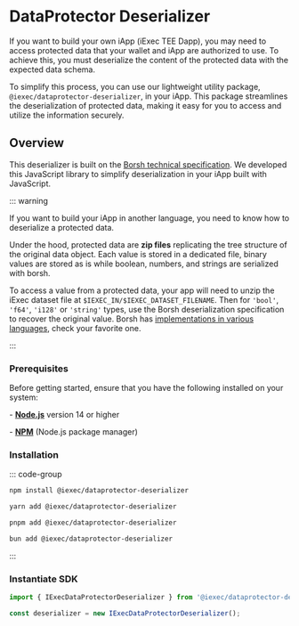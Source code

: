 # DataProtector Deserializer

If you want to build your own iApp (iExec TEE Dapp), you may need to access
protected data that your wallet and iApp are authorized to use. To achieve this,
you must deserialize the content of the protected data with the expected data
schema.

To simplify this process, you can use our lightweight utility package,
`@iexec/dataprotector-deserializer`, in your iApp. This package streamlines the
deserialization of protected data, making it easy for you to access and utilize
the information securely.

## Overview

This deserializer is built on the
[Borsh technical specification](https://borsh.io/). We developed this JavaScript
library to simplify deserialization in your iApp built with JavaScript.

::: warning

If you want to build your iApp in another language, you need to know how to
deserialize a protected data.

Under the hood, protected data are **zip files** replicating the tree structure
of the original data object. Each value is stored in a dedicated file, binary
values are stored as is while boolean, numbers, and strings are serialized with
borsh.

To access a value from a protected data, your app will need to unzip the iExec
dataset file at `$IEXEC_IN/$IEXEC_DATASET_FILENAME`. Then for `'bool'`, `'f64'`,
`'i128'` or `'string'` types, use the Borsh deserialization specification to
recover the original value. Borsh has
[implementations in various languages](https://github.com/near/borsh#implementations),
check your favorite one.

:::

### Prerequisites

Before getting started, ensure that you have the following installed on your
system:

\- [**Node.js**](https://nodejs.org/en/) version 14 or higher

\- [**NPM**](https://docs.npmjs.com/) (Node.js package manager)

### Installation

::: code-group

```sh [npm]
npm install @iexec/dataprotector-deserializer
```

```sh [yarn]
yarn add @iexec/dataprotector-deserializer
```

```sh [pnpm]
pnpm add @iexec/dataprotector-deserializer
```

```sh [bun]
bun add @iexec/dataprotector-deserializer
```

:::

### Instantiate SDK

```ts twoslash [NodeJS]
import { IExecDataProtectorDeserializer } from '@iexec/dataprotector-deserializer';

const deserializer = new IExecDataProtectorDeserializer();
```
